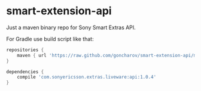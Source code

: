smart-extension-api
===================

Just a maven binary repo for Sony Smart Extras API.

For Gradle use build script like that:

```groovy
repositories {
    maven { url 'https://raw.github.com/goncharov/smart-extension-api/master/' }
}

dependencies {
    compile 'com.sonyericsson.extras.liveware:api:1.0.4'
}
```

